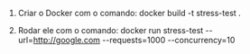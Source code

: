 1) Criar o Docker com o comando: docker build -t stress-test .

2) Rodar ele com o comando: docker run stress-test --url=http://google.com --requests=1000 --concurrency=10
